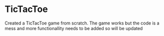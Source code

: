 # TicTacToe

Created a TicTacToe game from scratch. The game works but the code is a mess and more functionallity needs to be added so will be updated
